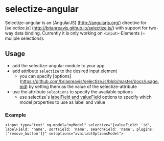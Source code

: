 # selectize-angular

Selectize-angular is an [AngularJS] (http://angularjs.org/) directive for [selectize.js] (http://brianreavis.github.io/selectize.js/) with support for two-way data binding.
Currently it is only working on ``<input>``-Elements (= muliple selections).

## Usage

- add the selectize-angular module to your app
- add attribute `selectize` to the desired input element
  - you can specify [options] (https://github.com/brianreavis/selectize.js/blob/master/docs/usage.md) by setting them as the value of the selectize-attribute
- use the attribute `seloptions` to specify the available options
  - use selectize´s  [labelField and valueField](https://github.com/brianreavis/selectize.js/blob/master/docs/usage.md#data_searching) options to specify which model properties to use as label and value

### Example

```
<input type="text" ng-model="myModel" selectize="{valueField: 'id', labelField: 'name', sortField: 'name', searchField: 'name', plugins: ['remove_button']}" seloptions="availablOptionsModel">
```